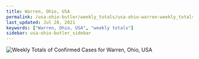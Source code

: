 ```yaml
---
title: Warren, Ohio, USA
permalink: /usa-ohio-butler/weekly_totals/usa-ohio-warren-weekly_totals.html
last_updated: Jul 28, 2021
keywords: ["Warren, Ohio, USA", "weekly totals"]
sidebar: usa-ohio-butler_sidebar
---
```


![Weekly Totals of Confirmed Cases for Warren, Ohio, USA](/covid_tracker/images/graphs/usa-ohio-warren-weekly_totals_graph.png)
